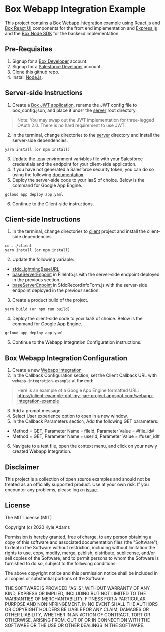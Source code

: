 # Box Webapp Integration Example
This project contains a [Box Webapp Integration](https://developer.box.com/guides/applications/web-app-integrations/) example using [React.js](https://reactjs.org/) and [Box React UI](https://opensource.box.com/box-ui-elements/) components for the front end implementation and [Express.js](https://expressjs.com/) and the [Box Node SDK](https://github.com/box/box-node-sdk) for the backend implementation.

## Pre-Requisites
1. Signup for a [Box Developer](https://account.box.com/signup/n/developer) account.
2. Signup for a [Salesforce Developer](https://developer.salesforce.com/signup) account.
3. Clone this github repo.
4. Install [Node.js](https://nodejs.org/en/).

## Server-side Instructions
1. Create a [Box JWT application](https://developer.box.com/guides/authentication/jwt/with-sdk/), rename the JWT config file to box_config.json, and place it under the [server](./server) root directory.
> Note: You may swap out the JWT implementation for three-legged OAuth 2.0. There is no hard requirement to use JWT.  

2. In the terminal, change directories to the [server](./server) directory and Install the server-side dependencies.
```
yarn install (or npm install)
```
3. Update the [.env](./server/.env) environment variables file with your Salesforce credentials and the endpoint for your client-side application.
4. If you have not generated a Salesforce security token, you can do so using the following [documentation](https://help.salesforce.com/articleView?id=user_security_token.htm).
5. Deploy the server-side code to your IaaS of choice. Below is the command for Google App Engine.
```
gcloud app deploy app.yaml
```
6. Continue to the Client-side instructions.

## Client-side Instructions
1. In the terminal, change directories to [client](./client) project and install the client-side dependencies
```
cd ../client
yarn install (or npm install)
```
2. Update the following variable:
* [sfdcLightningBaseURL](https://github.com/kylefernandadams/box-webapp-integration-example/blob/master/client/src/FileInfoForm.js#L13)
* [baseServerEnpoint](https://github.com/kylefernandadams/box-webapp-integration-example/blob/master/client/src/FileInfoForm.js#L14) in FileInfo.js with the server-side endpoint deployed in the previous section.
* [baseServerEnpoint](https://github.com/kylefernandadams/box-webapp-integration-example/blob/master/client/src/SfdcRecordInfoForm.js#L10) in SfdcRecordInfoForm.js with the server-side endpoint deployed in the previous section.
3. Create a product build of the project.
```
yarn build (or npm run build)
```

4. Deploy the client-side code to your IaaS of choice. Below is the command for Google App Engine.
```
gcloud app deploy app.yaml
```

5. Continue to the Webapp Integration Configuration instructions.

## Box Webapp Integration Configuration
1. Create a new [Webapp Integration](https://developer.box.com/guides/applications/web-app-integrations/configure/).
2. In the Callback Configuration section, set the Client Callback URL with `webapp-integration-example` at the end:
> Here is an example of a Google App Engine formatted URL: https://client-example-dot-my-gae-project.appspot.com/webapp-integration-example

3. Add a prompt message.
4. Select User experience option to open in a new window.
5. In the Callback Parameters section, Add the following GET parameters:
* Method = GET, Parameter Name = fileId, Parameter Value = #file_id#
* Method = GET, Parameter Name = userId, Parameter Value = #user_id#
6. Navigate to a test file, open the context menu, and click on your newly created Webapp Integration.


## Disclaimer
This project is a collection of open source examples and should not be treated as an officially supported product. Use at your own risk. If you encounter any problems, please log an [issue](https://github.com/kylefernandadams/box-webapp-integration-example/issues).

## License

The MIT License (MIT)

Copyright (c) 2020 Kyle Adams

Permission is hereby granted, free of charge, to any person obtaining a copy of this software and associated documentation files (the "Software"), to deal in the Software without restriction, including without limitation the rights to use, copy, modify, merge, publish, distribute, sublicense, and/or sell copies of the Software, and to permit persons to whom the Software is furnished to do so, subject to the following conditions:

The above copyright notice and this permission notice shall be included in all copies or substantial portions of the Software.

THE SOFTWARE IS PROVIDED "AS IS", WITHOUT WARRANTY OF ANY KIND, EXPRESS OR IMPLIED, INCLUDING BUT NOT LIMITED TO THE WARRANTIES OF MERCHANTABILITY, FITNESS FOR A PARTICULAR PURPOSE AND NONINFRINGEMENT. IN NO EVENT SHALL THE AUTHORS OR COPYRIGHT HOLDERS BE LIABLE FOR ANY CLAIM, DAMAGES OR OTHER LIABILITY, WHETHER IN AN ACTION OF CONTRACT, TORT OR OTHERWISE, ARISING FROM, OUT OF OR IN CONNECTION WITH THE SOFTWARE OR THE USE OR OTHER DEALINGS IN THE SOFTWARE.
